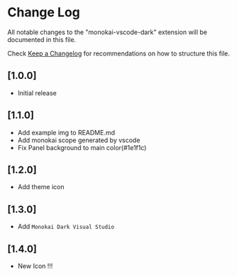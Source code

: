 # Change Log

All notable changes to the "monokai-vscode-dark" extension will be documented in this file.

Check [Keep a Changelog](http://keepachangelog.com/) for recommendations on how to structure this file.

## [1.0.0]

- Initial release

## [1.1.0]

- Add example img to README.md
- Add monokai scope generated by vscode
- Fix Panel background to main color(#1e1f1c)

## [1.2.0]

- Add theme icon

## [1.3.0]

- Add `Monokai Dark Visual Studio`

## [1.4.0]

- New Icon !!!